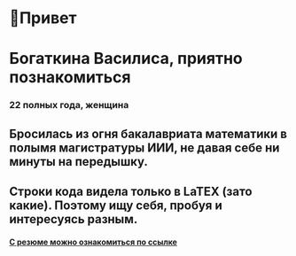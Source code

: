 # 👋Привет
# Богаткина Василиса, приятно познакомиться
### 22 полных года, женщина

## Бросилась из огня бакалавриата математики в полымя магистратуры ИИИ, не давая себе ни минуты на передышку.

## Строки кода видела только в LaTEX (зато какие). Поэтому ищу себя, пробуя и интересуясь разным.

#### [С резюме можно ознакомиться по ссылке](https://github.com/Alurienara/Alurienara/blob/main/%D0%91%D0%BE%D0%B3%D0%B0%D1%82%D0%BA%D0%B8%D0%BD%D0%B0%20%D0%92%D0%B0%D1%81%D0%B8%D0%BB%D0%B8%D1%81%D0%B0%20%D0%95%D0%B2%D0%B3%D0%B5%D0%BD%D1%8C%D0%B5%D0%B2%D0%BD%D0%B0.pdf)

<!--
- 🔭 I’m currently working on ...
- 🌱 I’m currently learning ...
- 👯 I’m looking to collaborate on ...
- 🤔 I’m looking for help with ...
- 💬 Ask me about ...
- 📫 How to reach me: ...
- 😄 Pronouns: ...
- ⚡ Fun fact: ...
-->
